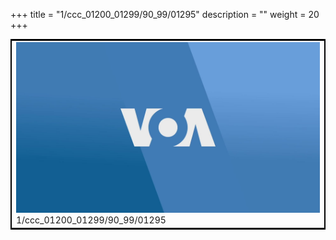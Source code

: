 +++
title = "1/ccc_01200_01299/90_99/01295"
description = ""
weight = 20
+++

<table style="border:2px solid black;max-width:800px;max-height:800px;" 
><tr><td>
<img class="center-fit-jpg"
src="/jpg_/aaa_20190430_NxaOmWaI8sI_01294.jpg">
1/ccc_01200_01299/90_99/01295
</img></td></tr></table>
